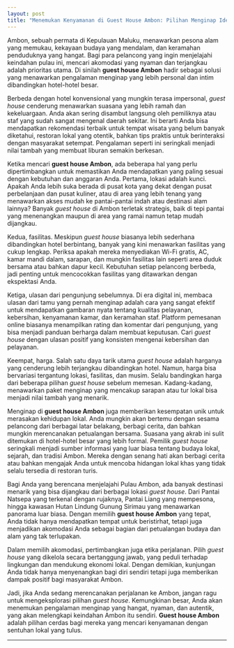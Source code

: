 ```yaml
---
layout: post
title: "Menemukan Kenyamanan di Guest House Ambon: Pilihan Menginap Ideal"
---
```


Ambon, sebuah permata di Kepulauan Maluku, menawarkan pesona alam yang memukau, kekayaan budaya yang mendalam, dan keramahan penduduknya yang hangat. Bagi para pelancong yang ingin menjelajahi keindahan pulau ini, mencari akomodasi yang nyaman dan terjangkau adalah prioritas utama. Di sinilah **guest house Ambon** hadir sebagai solusi yang menawarkan pengalaman menginap yang lebih personal dan intim dibandingkan hotel-hotel besar.

Berbeda dengan hotel konvensional yang mungkin terasa impersonal, *guest house* cenderung menawarkan suasana yang lebih ramah dan kekeluargaan. Anda akan sering disambut langsung oleh pemiliknya atau staf yang sudah sangat mengenal daerah sekitar. Ini berarti Anda bisa mendapatkan rekomendasi terbaik untuk tempat wisata yang belum banyak diketahui, restoran lokal yang otentik, bahkan tips praktis untuk berinteraksi dengan masyarakat setempat. Pengalaman seperti ini seringkali menjadi nilai tambah yang membuat liburan semakin berkesan.

Ketika mencari **guest house Ambon**, ada beberapa hal yang perlu dipertimbangkan untuk memastikan Anda mendapatkan yang paling sesuai dengan kebutuhan dan anggaran Anda. Pertama, lokasi adalah kunci. Apakah Anda lebih suka berada di pusat kota yang dekat dengan pusat perbelanjaan dan pusat kuliner, atau di area yang lebih tenang yang menawarkan akses mudah ke pantai-pantai indah atau destinasi alam lainnya? Banyak *guest house* di Ambon terletak strategis, baik di tepi pantai yang menenangkan maupun di area yang ramai namun tetap mudah dijangkau.

Kedua, fasilitas. Meskipun *guest house* biasanya lebih sederhana dibandingkan hotel berbintang, banyak yang kini menawarkan fasilitas yang cukup lengkap. Periksa apakah mereka menyediakan Wi-Fi gratis, AC, kamar mandi dalam, sarapan, dan mungkin fasilitas lain seperti area duduk bersama atau bahkan dapur kecil. Kebutuhan setiap pelancong berbeda, jadi penting untuk mencocokkan fasilitas yang ditawarkan dengan ekspektasi Anda.

Ketiga, ulasan dari pengunjung sebelumnya. Di era digital ini, membaca ulasan dari tamu yang pernah menginap adalah cara yang sangat efektif untuk mendapatkan gambaran nyata tentang kualitas pelayanan, kebersihan, kenyamanan kamar, dan keramahan staf. Platform pemesanan online biasanya menampilkan rating dan komentar dari pengunjung, yang bisa menjadi panduan berharga dalam membuat keputusan. Cari *guest house* dengan ulasan positif yang konsisten mengenai kebersihan dan pelayanan.

Keempat, harga. Salah satu daya tarik utama *guest house* adalah harganya yang cenderung lebih terjangkau dibandingkan hotel. Namun, harga bisa bervariasi tergantung lokasi, fasilitas, dan musim. Selalu bandingkan harga dari beberapa pilihan *guest house* sebelum memesan. Kadang-kadang, menawarkan paket menginap yang mencakup sarapan atau tur lokal bisa menjadi nilai tambah yang menarik.

Menginap di **guest house Ambon** juga memberikan kesempatan unik untuk merasakan kehidupan lokal. Anda mungkin akan bertemu dengan sesama pelancong dari berbagai latar belakang, berbagi cerita, dan bahkan mungkin merencanakan petualangan bersama. Suasana yang akrab ini sulit ditemukan di hotel-hotel besar yang lebih formal. Pemilik *guest house* seringkali menjadi sumber informasi yang luar biasa tentang budaya lokal, sejarah, dan tradisi Ambon. Mereka dengan senang hati akan berbagi cerita atau bahkan mengajak Anda untuk mencoba hidangan lokal khas yang tidak selalu tersedia di restoran turis.

Bagi Anda yang berencana menjelajahi Pulau Ambon, ada banyak destinasi menarik yang bisa dijangkau dari berbagai lokasi *guest house*. Dari Pantai Natsepa yang terkenal dengan rujaknya, Pantai Liang yang mempesona, hingga kawasan Hutan Lindung Gunung Sirimau yang menawarkan panorama luar biasa. Dengan memilih **guest house Ambon** yang tepat, Anda tidak hanya mendapatkan tempat untuk beristirhat, tetapi juga menjadikan akomodasi Anda sebagai bagian dari petualangan budaya dan alam yang tak terlupakan.

Dalam memilih akomodasi, pertimbangkan juga etika perjalanan. Pilih *guest house* yang dikelola secara bertanggung jawab, yang peduli terhadap lingkungan dan mendukung ekonomi lokal. Dengan demikian, kunjungan Anda tidak hanya menyenangkan bagi diri sendiri tetapi juga memberikan dampak positif bagi masyarakat Ambon.

Jadi, jika Anda sedang merencanakan perjalanan ke Ambon, jangan ragu untuk mengeksplorasi pilihan *guest house*. Kemungkinan besar, Anda akan menemukan pengalaman menginap yang hangat, nyaman, dan autentik, yang akan melengkapi keindahan Ambon itu sendiri. **Guest house Ambon** adalah pilihan cerdas bagi mereka yang mencari kenyamanan dengan sentuhan lokal yang tulus.

---
